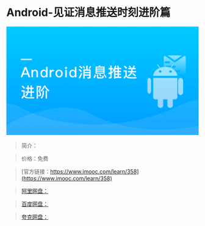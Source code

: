 # Android-见证消息推送时刻进阶篇

![img](../../assets/5fe442e400015ae405400304.jpg)

> 简介：

> 价格：免费

> [官方链接：https://www.imooc.com/learn/358](https://www.imooc.com/learn/358)

> [阿里网盘：]()

> [百度网盘：]()

> [夸克网盘：]()
